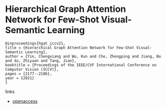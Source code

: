 # Hierarchical Graph Attention Network for Few-Shot Visual-Semantic Learning

```
@inproceedings{hgat_iccv21,
title = {Hierarchical Graph Attention Network for Few-Shot Visual-Semantic Learning},
author = {Yin, Chengxiang and Wu, Kun and Che, Zhengping and Jiang, Bo and Xu, Zhiyuan and Tang, Jian},
booktitle = {Proceedings of the IEEE/CVF International Conference on Computer Vision (ICCV)},
pages = {2177--2186},
year = {2021}
}
```

links
- [openaccess](http://openaccess.thecvf.com//content/ICCV2021/html/Yin_Hierarchical_Graph_Attention_Network_for_Few-Shot_Visual-Semantic_Learning_ICCV_2021_paper.html)
